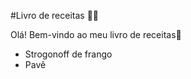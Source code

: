 #Livro de receitas :man_cook:

Olá! Bem-vindo ao meu livro de receitas:clap:

- Strogonoff de frango
- Pavê
